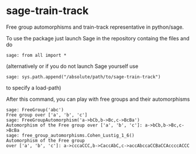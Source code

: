 sage-train-track
================

Free group automorphisms and train-track representative in python/sage. 

To use the package just launch Sage in the repository containg the files and do

    sage: from all import *

(alternatively or if you do not launch Sage yourself use

    sage: sys.path.append("/absolute/path/to/sage-train-track")
    
to specify a load-path)    

After this command, you can play with free groups and their automorphisms

    sage: FreeGroup('abc')
    Free group over ['a', 'b', 'c']
    sage: FreeGroupAutomorphism('a->bCb,b->Bc,c->BcBa')
    Automorphism of the Free group over ['a', 'b', 'c']: a->bCb,b->Bc,c->BcBa
    sage: free_group_automorphisms.Cohen_Lustig_1_6()
    Automorphism of the Free group 
    over ['a', 'b', 'c']: a->cccaCCC,b->CaccAbC,c->accAbccaCCBaCCAccccACCC
